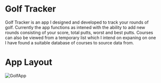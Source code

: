 # Golf Tracker
Golf Tracker is an app I designed and developed to track your rounds of golf. Currently the app functions as intened with the ability to add new rounds consisting of your score, total putts, worst and best putts. Courses can also be viewed from a temporary list which I intend on expaning on one I have found a suitable database of courses to source data from.

# App Layout
![GolfApp](https://github.com/aidanjames97/Golf-Tracker/assets/79814378/0a0c9ac8-ad0c-4b7c-ba78-d7bd0ba3b57b)
